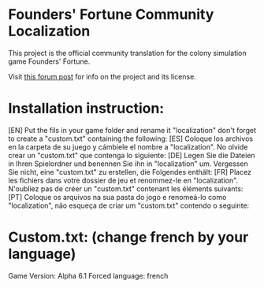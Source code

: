 # Founders' Fortune Community Localization

This project is the official community translation for the colony simulation game Founders' Fortune.

Visit [this forum post](https://forum.foundersfortune.com/t/how-to-help-translating-founders-fortune/89) for info on the project and its license.

# Installation instruction:

[EN] Put the fils in your game folder and rename it "localization" don't forget to create a "custom.txt" containing the following:
[ES] Coloque los archivos en la carpeta de su juego y cámbiele el nombre a "localization". No olvide crear un "custom.txt" que contenga lo siguiente:
[DE] Legen Sie die Dateien in Ihren Spielordner und benennen Sie ihn in "localization" um. Vergessen Sie nicht, eine "custom.txt" zu erstellen, die Folgendes enthält:
[FR] Placez les fichiers dans votre dossier de jeu et renommez-le en "localization". N'oubliez pas de créer un "custom.txt" contenant les éléments suivants:
[PT] Coloque os arquivos na sua pasta do jogo e renomeá-lo como "localization", não esqueça de criar um "custom.txt" contendo o seguinte:


# Custom.txt: (change french by your language)

Game Version:
Alpha 6.1
Forced language:
french
